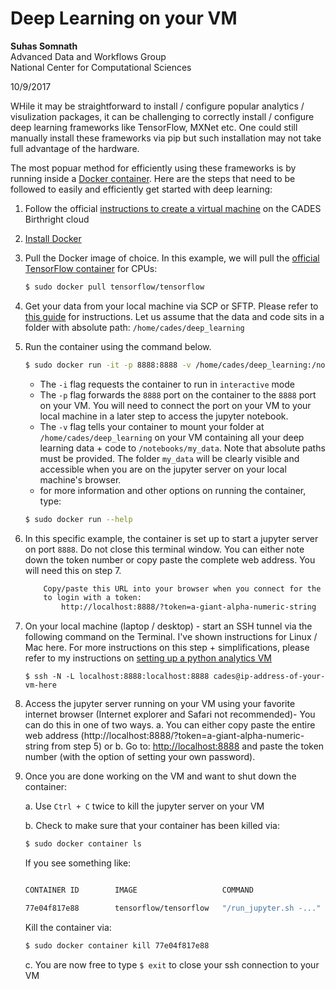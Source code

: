 # Deep Learning on your VM

**Suhas Somnath**<br>
Advanced Data and Workflows Group<br>
National Center for Computational Sciences

10/9/2017

WHile it may be straightforward to install / configure popular analytics / visulization packages, it can be challenging to correctly install / configure deep learning frameworks like TensorFlow, MXNet etc. 
One could still manually install these frameworks via pip but such installation may not take full advantage of the hardware. 

The most popuar method for efficiently using these frameworks is by running inside a [Docker container](<https://www.docker.com/what-container>). Here are the steps that need to be followed to easily and efficiently get started with deep learning:
1. Follow the official [instructions to create a virtual machine](http://support.cades.ornl.gov/index.php/birthright-cloud/) on the CADES Birthright cloud
2. [Install Docker](http://support.cades.ornl.gov/user-documentation/_book/openstack/user-tutorials/docker/docker.html>)
3. Pull the Docker image of choice. In this example, we will pull the [official TensorFlow container](https://hub.docker.com/r/tensorflow/tensorflow/) for CPUs:
    ```bash
    $ sudo docker pull tensorflow/tensorflow
    ```
4. Get your data from your local machine via SCP or SFTP. Please refer to [this guide](./sftp.md) for instructions. Let us assume that the data and code sits in a folder with absolute path: `/home/cades/deep_learning`
5. Run the container using the command below. 
    ```bash
    $ sudo docker run -it -p 8888:8888 -v /home/cades/deep_learning:/notebooks/my_data tensorflow/tensorflow
    ```
    * The `-i` flag requests the container to run in `interactive` mode
    * The `-p` flag forwards the `8888` port on the container to the `8888` port on your VM. You will need to connect the port on your VM to your local machine in a later step to access the jupyter notebook. 
    * The `-v` flag tells your container to mount your folder at `/home/cades/deep_learning` on your VM containing all your deep learning data + code to `/notebooks/my_data`. Note that absolute paths must be provided. The folder `my_data` will be clearly visible and accessible when you are on the jupyter server on your local machine's browser.
    * for more information and other options on running the container, type: 
    ```bash 
    $ sudo docker run --help
    ```
5. In this specific example, the container is set up to start a jupyter server on port `8888`. Do not close this terminal window. You can either note down the token number or copy paste the complete web address. You will need this on step 7.
    ```bash
        Copy/paste this URL into your browser when you connect for the first time,
        to login with a token:
            http://localhost:8888/?token=a-giant-alpha-numeric-string
    ```
6. On your local machine (laptop / desktop) - start an SSH tunnel via the following command on the Terminal. I've shown instructions for Linux / Mac here. For more instructions on this step + simplifications, please refer to my instructions on [setting up a python analytics VM](./python_analytics_server.md)
    ```
    $ ssh -N -L localhost:8888:localhost:8888 cades@ip-address-of-your-vm-here
    ```
7. Access the jupyter server running on your VM using your favorite internet browser (Internet explorer and Safari not recommended)- You can do this in one of two ways. 
  a. You can either copy paste the entire web address (http://localhost:8888/?token=a-giant-alpha-numeric-string from step 5) or 
  b. Go to: [http://localhost:8888](http://localhost:8888) and paste the token number (with the option of setting your own password). 
8. Once you are done working on the VM and want to shut down the container: 

    a. Use `Ctrl + C` twice to kill the jupyter server on your VM
    
    b. Check to make sure that your container has been killed via: 
    
    ```bash
    $ sudo docker container ls
    ```
    
    If you see something like:
        
    ```bash

    CONTAINER ID        IMAGE                   COMMAND                  CREATED             STATUS              PORTS                                                  NAMES

    77e04f817e88        tensorflow/tensorflow   "/run_jupyter.sh -..."   2 minutes ago       Up 2 minutes        6006/tcp, 0.0.0.0:8888->8888/tcp   jovial_albattani
    ```
        
    Kill the container via: 
    ```bash
    $ sudo docker container kill 77e04f817e88
    ```
    
    c. You are now free to type `$ exit` to close your ssh connection to your VM

